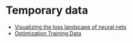 # Temporary data

* [Visualizing the loss landscape of neural nets](https://www.cs.umd.edu/~tomg/projects/landscapes/)
* [Optimization Training Data](https://github.com/tomgoldstein/loss-landscape)
